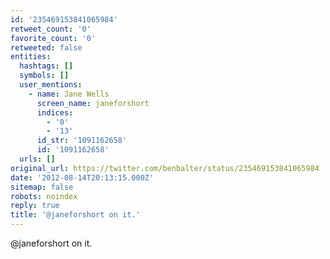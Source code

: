 ```yaml
---
id: '235469153841065984'
retweet_count: '0'
favorite_count: '0'
retweeted: false
entities:
  hashtags: []
  symbols: []
  user_mentions:
    - name: Jane Wells
      screen_name: janeforshort
      indices:
        - '0'
        - '13'
      id_str: '1091162658'
      id: '1091162658'
  urls: []
original_url: https://twitter.com/benbalter/status/235469153841065984
date: '2012-08-14T20:13:15.000Z'
sitemap: false
robots: noindex
reply: true
title: '@janeforshort on it.'
---
```


@janeforshort on it.
